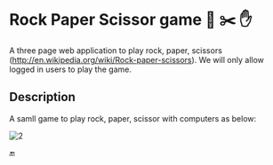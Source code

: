 # Rock Paper Scissor game  🥌 ✂️ ✋
 A three page web application to play rock, paper, scissors (http://en.wikipedia.org/wiki/Rock-paper-scissors). We will only allow logged in users to play the game.
 
## Description
A samll game to play rock, paper, scissor with computers as below: 

![2](https://user-images.githubusercontent.com/58776067/172237525-083451bc-d7fa-436d-bd70-6cc6d26e601f.png)

🔚
